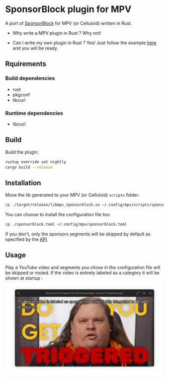 # SponsorBlock plugin for MPV
A port of [SponsorBlock](https://github.com/ajayyy/SponsorBlock) for MPV (or Celluloid) written in Rust.

- Why write a MPV plugin in Rust ?
Why not!

- Can I write my own plugin in Rust ?
Yes! Just follow the example [here](https://crates.io/crates/mpv-client) and you will be ready.

## Rquirements
### Build dependencies
- rust
- pkgconf
- libcurl
### Runtime dependencies
- libcurl

## Build
Build the plugin:
```bash
rustup override set nightly
cargo build --release
```

## Installation
Move the lib generated to your MPV (or Celluloid) `scripts` folder.
```bash
cp ./target/release/libmpv_sponsorblock.so ~/.config/mpv/scripts/sponsorblock.so
```

You can choose to install the configuration file too:
```bash
cp ./sponsorblock.toml ~/.config/mpv/sponsorblock.toml
```
If you don't, only the sponsors segments will be skipped by default as specified by the [API](https://wiki.sponsor.ajay.app/w/API_Docs).

## Usage
Play a YouTube video and segments you chose in the configuration file will be skipped or muted. If the video is entirely labeled as a category it will be shown at startup :
![celluloid](images/celluloid.png)
